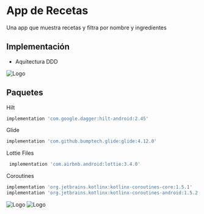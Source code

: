 
# App de Recetas

Una app que muestra recetas y filtra por nombre y ingredientes

## Implementación

- Aquitectura DDD 

![Logo](https://qiita-user-contents.imgix.net/https%3A%2F%2Fqiita-image-store.s3.amazonaws.com%2F0%2F129872%2F350a6331-eb4a-002b-a217-15b3bc8c0bf0.jpeg?ixlib=rb-4.0.0&auto=format&gif-q=60&q=75&s=a03fccda750b7635a921ef461c5e1f75)


## Paquetes

Hilt
```bash
implementation 'com.google.dagger:hilt-android:2.45'
```
Glide
```bash
implementation 'com.github.bumptech.glide:glide:4.12.0'
```
Lottie Files
```bash
 implementation 'com.airbnb.android:lottie:3.4.0'
```
Coroutines
```bash
implementation 'org.jetbrains.kotlinx:kotlinx-coroutines-core:1.5.1'
implementation 'org.jetbrains.kotlinx:kotlinx-coroutines-android:1.5.2'
```
![Logo](https://github.com/AndroidEduardoDev/test/blob/main/ezgif.com-video-to-gif.gif)
![Logo](https://github.com/AndroidEduardoDev/test/blob/main/video2.gif)

